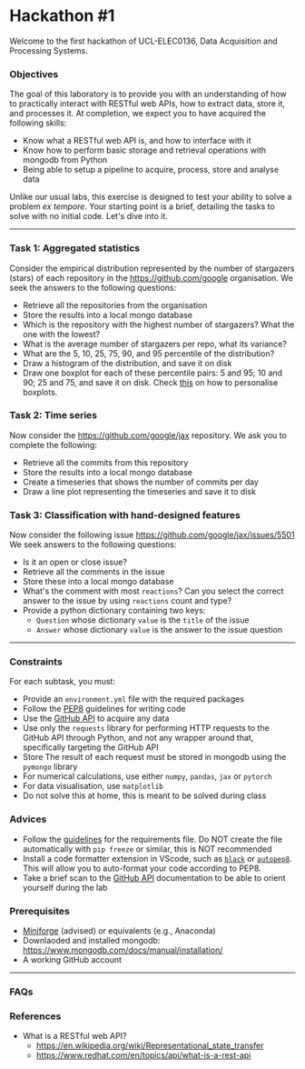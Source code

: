 # Hackathon #1

Welcome to the first hackathon of UCL-ELEC0136, Data Acquisition and Processing Systems.

### Objectives
The goal of this laboratory is to provide you with an understanding of how to practically interact with RESTful web APIs, how to extract data, store it, and processes it.
At completion, we expect you to have acquired the following skills:
- Know what a RESTful web API is, and how to interface with it
- Know how to perform basic storage and retrieval operations with mongodb from Python
- Being able to setup a pipeline to acquire, process, store and analyse data

Unlike our usual labs, this exercise is designed to test your ability to solve a problem _ex tempore_.
Your starting point is a brief, detailing the tasks to solve with no initial code.
Let's dive into it.

---

### Task 1: Aggregated statistics
Consider the empirical distribution represented by the number of stargazers (stars) of each repository in the https://github.com/google organisation.
We seek the answers to the following questions:
- Retrieve all the repositories from the organisation
- Store the results into a local mongo database
- Which is the repository with the highest number of stargazers? What the one with the lowest?
- What is the average number of stargazers per repo, what its variance?
- What are the 5, 10, 25, 75, 90, and 95 percentile of the distribution?
- Draw a histogram of the distribution, and save it on disk
- Draw one boxplot for each of these percentile pairs: 5 and 95; 10 and 90; 25 and 75, and save it on disk. Check [this](https://stackoverflow.com/questions/27214537/is-it-possible-to-draw-a-matplotlib-boxplot-given-the-percentile-values-instead) on how to personalise boxplots.

### Task 2: Time series
Now consider the https://github.com/google/jax repository.
We ask you to complete the following:
- Retrieve all the commits from this repository
- Store the results into a local mongo database
- Create a timeseries that shows the number of commits per day
- Draw a line plot representing the timeseries and save it to disk


### Task 3: Classification with hand-designed features
Now consider the following issue https://github.com/google/jax/issues/5501
We seek answers to the following questions:
- Is it an open or close issue?
- Retrieve all the comments in the issue
- Store these into a local mongo database
- What's the comment with most `reactions`? Can you select the correct answer to the issue by using `reactions` count and type?
- Provide a python dictionary containing two keys:
  - `Question` whose dictionary `value` is the `title` of the issue
  - `Answer` whose dictionary `value` is the answer to the issue question

---

### Constraints
For each subtask, you must:
- Provide an `environment.yml` file with the required packages
- Follow the [PEP8](https://peps.python.org/pep-0008/) guidelines for writing code
- Use the [GitHub API](https://docs.github.com/en/rest) to acquire any data
- Use only the `requests` library for performing HTTP requests to the GitHub API through Python, and not any wrapper around that, specifically targeting the GitHub API
- Store The result of each request must be stored in mongodb using the `pymongo` library
- For numerical calculations, use either `numpy`, `pandas`, `jax` or `pytorch`
- For data visualisation, use `matplotlib`
- Do not solve this at home, this is meant to be solved during class


### Advices
- Follow the [guidelines](https://pip.pypa.io/en/stable/user_guide/#requirements-files) for the requirements file. Do NOT create the file automatically with `pip freeze` or similar, this is NOT recommended
- Install a code formatter extension in VScode, such as [`black`](https://marketplace.visualstudio.com/items?itemName=ms-python.black-formatter) or [`autopep8`](https://marketplace.visualstudio.com/items?itemName=himanoa.Python-autopep8). This will allow you to auto-format your code according to PEP8.
- Take a brief scan to the [GitHub API](https://docs.github.com/en/rest) documentation to be able to orient yourself during the lab


### Prerequisites
- [Miniforge](https://github.com/conda-forge/miniforge) (advised) or equivalents (e.g., Anaconda)
- Downlaoded and installed mongodb: https://www.mongodb.com/docs/manual/installation/
- A working GitHub account

---

### FAQs

### References
- What is a RESTful web API?
  - https://en.wikipedia.org/wiki/Representational_state_transfer
  - https://www.redhat.com/en/topics/api/what-is-a-rest-api
